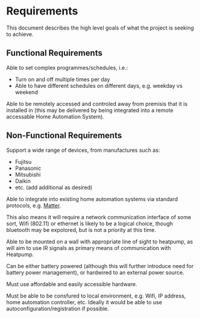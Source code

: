 # Requirements

This document describes the high level goals of what the project is seeking to achieve.

## Functional Requirements

Able to set complex programmes/schedules, i.e.:
 - Turn on and off multiple times per day
 - Able to have different schedules on different days, e.g. weekday vs weekend

 Able to be remotely accessed and controled away from premisis that it is installed in (this may be delivered by being integrated into a remote accessable Home Automation System).


## Non-Functional Requirements

Support a wide range of devices, from manufactures such as:
 - Fujitsu
 - Panasonic
 - Mitsubishi
 - Daikin
 - etc. (add additional as desired)

Able to integrate into existing home automation systems via standard protocols, e.g. [Matter](https://en.wikipedia.org/wiki/Matter_(standard)).

This also means it will require a network communication interface of some sort, Wifi (802.11) or ethernet is likely to be a logical choice, though bluetooth may be expolored, but is not a priority at this time.

Able to be mounted on a wall with appropriate line of sight to heatpump, as will aim to use IR signals as primary means of communication with Heatpump.

Can be either battery powered (although this will further introduce need for battery power management), or hardwired to an external power source.

Must use affordable and easily accessible hardware.

Must be able to be consfured to local environment, e.g. Wifi, IP address, home automation controller, etc. Ideally it would be able to use autoconfiguration/registration if possible.